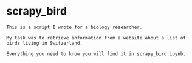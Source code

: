 # scrapy_bird
    This is a script I wrote for a biology researcher. 

    My task was to retrieve information from a website about a list of birds living in Switzerland.

    Everything you need to know you will find it in scrapy_bird.ipynb.

